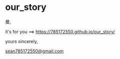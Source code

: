 # our_story

曼,

it's for you ==> https://785172550.github.io/our_story/

yours sincerely,

sean785172550@gmail.com
